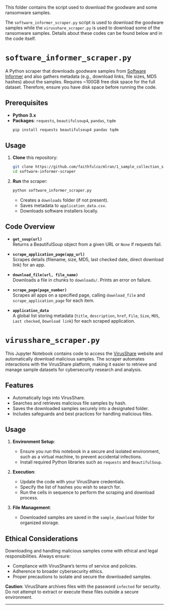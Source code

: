 This folder contains the script used to download the goodware and some ransomware samples. 

The `software_informer_scraper.py` script is used to download the goodware samples while the `virusshare_scraper.py` is used to download some of the ransomware samples. Details about these codes can be found below and in the code itself. 


# `software_informer_scraper.py`

A Python scraper that downloads goodware samples from [Software Informer](https://software.informer.com/software/) and also gathers metadata (e.g., download links, file sizes, MD5 hashes) about the samples. Requires ~100GB free disk space for the full dataset. Therefore, ensure you have disk space before running the code. 

## Prerequisites
- **Python 3.x**
- **Packages**: `requests`, `beautifulsoup4`, `pandas`, `tqdm`  
  ```bash
  pip install requests beautifulsoup4 pandas tqdm
  ```

## Usage
1. **Clone** this repository:
   ```bash
   git clone https://github.com/faithfulco/mlran/1_sample_collection_scripts.git
   cd software-informer-scraper
   ```
2. **Run** the scraper:
   ```bash
   python software_informer_scraper.py
   ```
   - Creates a `downloads` folder (if not present).
   - Saves metadata to `application_data.csv`.
   - Downloads software installers locally.

## Code Overview

- **`get_soup(url)`**  
  Returns a BeautifulSoup object from a given URL or `None` if requests fail.

- **`scrape_application_page(app_url)`**  
  Scrapes details (filename, size, MD5, last checked date, direct download link) for an app.

- **`download_file(url, file_name)`**  
  Downloads a file in chunks to `downloads/`. Prints an error on failure.

- **`scrape_page(page_number)`**  
  Scrapes all apps on a specified page, calling `download_file` and `scrape_application_page` for each item.

- **`application_data`**  
  A global list storing metadata (`title`, `description`, `href`, `File`, `Size`, `MD5`, `Last checked`, `Download link`) for each scraped application.




# `virusshare_scraper.py`

This Jupyter Notebook contains code to access the [VirusShare](https://virusshare.com/) website and automatically download malicious samples. The scraper automates interactions with the VirusShare platform, making it easier to retrieve and manage sample datasets for cybersecurity research and analysis.

## Features
- Automatically logs into VirusShare.
- Searches and retrieves malicious file samples by hash.
- Saves the downloaded samples securely into a designated folder.
- Includes safeguards and best practices for handling malicious files.

## Usage
1. **Environment Setup**:
   - Ensure you run this notebook in a secure and isolated environment, such as a virtual machine, to prevent accidental infections.
   - Install required Python libraries such as `requests` and `BeautifulSoup`.

2. **Execution**:
   - Update the code with your VirusShare credentials.
   - Specify the list of hashes you wish to search for.
   - Run the cells in sequence to perform the scraping and download process.

3. **File Management**:
   - Downloaded samples are saved in the `sample_download` folder for organized storage.

## Ethical Considerations
Downloading and handling malicious samples come with ethical and legal responsibilities. Always ensure:
- Compliance with VirusShare’s terms of service and policies.
- Adherence to broader cybersecurity ethics.
- Proper precautions to isolate and secure the downloaded samples.

**Caution**: VirusShare archives files with the password `infected` for security. Do not attempt to extract or execute these files outside a secure environment.


---


